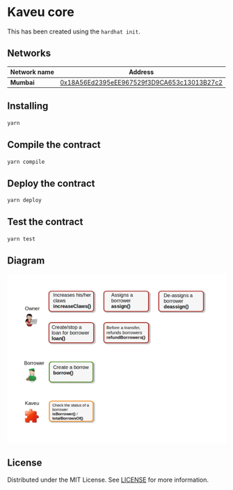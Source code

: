 # Kaveu core

This has been created using the `hardhat init`.

## Networks

|Network name|Address|
|-----|-----|
|**Mumbai**|[0x18A56Ed2395eEE967529f3D9CA653c13013B27c2](https://mumbai.polygonscan.com/address/0x18A56Ed2395eEE967529f3D9CA653c13013B27c2#code "The contract code")|

## Installing

```bash
yarn
```

## Compile the contract

```bash
yarn compile
```

## Deploy the contract

```bash
yarn deploy
```

## Test the contract

```bash
yarn test
```

## Diagram
![diagram](kaveu_diagram_v1.png)

## License

Distributed under the MIT License. See [LICENSE](LICENSE) for more information.
